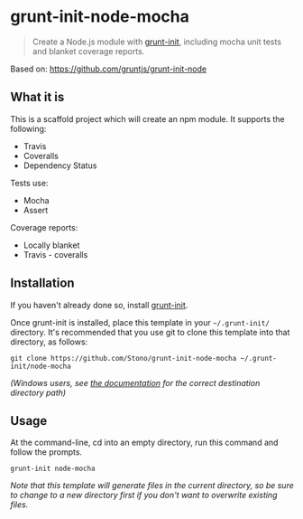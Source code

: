 # grunt-init-node-mocha

> Create a Node.js module with [grunt-init][], including mocha unit tests and blanket coverage reports.

[grunt-init]: http://gruntjs.com/project-scaffolding
Based on: https://github.com/gruntjs/grunt-init-node

## What it is
This is a scaffold project which will create an npm module.
It supports the following:
  - Travis
  - Coveralls
  - Dependency Status

Tests use:
  - Mocha
  - Assert

Coverage reports:
  - Locally blanket
  - Travis - coveralls

## Installation
If you haven't already done so, install [grunt-init][].

Once grunt-init is installed, place this template in your `~/.grunt-init/` directory. It's recommended that you use git to clone this template into that directory, as follows:

```
git clone https://github.com/Stono/grunt-init-node-mocha ~/.grunt-init/node-mocha
```

_(Windows users, see [the documentation][grunt-init] for the correct destination directory path)_

## Usage

At the command-line, cd into an empty directory, run this command and follow the prompts.

```
grunt-init node-mocha
```

_Note that this template will generate files in the current directory, so be sure to change to a new directory first if you don't want to overwrite existing files._
